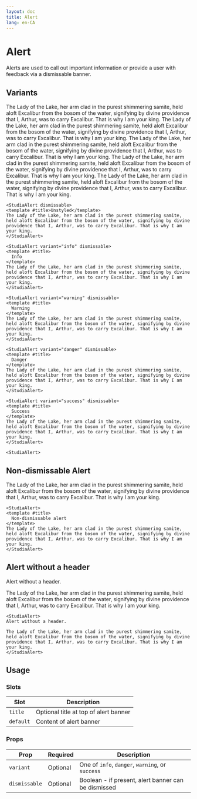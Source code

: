 ```yaml
---
layout: doc
title: Alert
lang: en-CA
---
```

<script setup>
import StudiaAlert from '../../src/components/StudiaAlert.vue'
</script>

# Alert

Alerts are used to call out important information or provide a user with feedback via a dismissable banner.

## Variants
<StudiaAlert dismissable>
<template #title>Unstyled</template>
The Lady of the Lake, her arm clad in the purest shimmering samite, held aloft Excalibur from the bosom of the water, signifying by divine providence that I, Arthur, was to carry Excalibur. That is why I am your king.
</StudiaAlert>

<StudiaAlert variant="info" dismissable>
<template #title>
  Info
</template>
The Lady of the Lake, her arm clad in the purest shimmering samite, held aloft Excalibur from the bosom of the water, signifying by divine providence that I, Arthur, was to carry Excalibur. That is why I am your king.
</StudiaAlert>

<StudiaAlert variant="warning" dismissable>
<template #title>
  Warning
</template>
The Lady of the Lake, her arm clad in the purest shimmering samite, held aloft Excalibur from the bosom of the water, signifying by divine providence that I, Arthur, was to carry Excalibur. That is why I am your king.
</StudiaAlert>

<StudiaAlert variant="danger" dismissable>
<template #title>
  Danger
</template>
The Lady of the Lake, her arm clad in the purest shimmering samite, held aloft Excalibur from the bosom of the water, signifying by divine providence that I, Arthur, was to carry Excalibur. That is why I am your king.
</StudiaAlert>

<StudiaAlert variant="success" dismissable>
<template #title>
  Success
</template>
The Lady of the Lake, her arm clad in the purest shimmering samite, held aloft Excalibur from the bosom of the water, signifying by divine providence that I, Arthur, was to carry Excalibur. That is why I am your king.
</StudiaAlert>

```vue
<StudiaAlert dismissable>
<template #title>Unstyled</template>
The Lady of the Lake, her arm clad in the purest shimmering samite, held aloft Excalibur from the bosom of the water, signifying by divine providence that I, Arthur, was to carry Excalibur. That is why I am your king.
</StudiaAlert>

<StudiaAlert variant="info" dismissable>
<template #title>
  Info
</template>
The Lady of the Lake, her arm clad in the purest shimmering samite, held aloft Excalibur from the bosom of the water, signifying by divine providence that I, Arthur, was to carry Excalibur. That is why I am your king.
</StudiaAlert>

<StudiaAlert variant="warning" dismissable>
<template #title>
  Warning
</template>
The Lady of the Lake, her arm clad in the purest shimmering samite, held aloft Excalibur from the bosom of the water, signifying by divine providence that I, Arthur, was to carry Excalibur. That is why I am your king.
</StudiaAlert>

<StudiaAlert variant="danger" dismissable>
<template #title>
  Danger
</template>
The Lady of the Lake, her arm clad in the purest shimmering samite, held aloft Excalibur from the bosom of the water, signifying by divine providence that I, Arthur, was to carry Excalibur. That is why I am your king.
</StudiaAlert>

<StudiaAlert variant="success" dismissable>
<template #title>
  Success
</template>
The Lady of the Lake, her arm clad in the purest shimmering samite, held aloft Excalibur from the bosom of the water, signifying by divine providence that I, Arthur, was to carry Excalibur. That is why I am your king.
</StudiaAlert>

<StudiaAlert>
```
## Non-dismissable Alert
<StudiaAlert>
<template #title>
  Non-dismissable alert
</template>
The Lady of the Lake, her arm clad in the purest shimmering samite, held aloft Excalibur from the bosom of the water, signifying by divine providence that I, Arthur, was to carry Excalibur. That is why I am your king.
</StudiaAlert>

```vue
<StudiaAlert>
<template #title>
  Non-dismissable alert
</template>
The Lady of the Lake, her arm clad in the purest shimmering samite, held aloft Excalibur from the bosom of the water, signifying by divine providence that I, Arthur, was to carry Excalibur. That is why I am your king.
</StudiaAlert>
```
## Alert without a header
<StudiaAlert>
Alert without a header.

The Lady of the Lake, her arm clad in the purest shimmering samite, held aloft Excalibur from the bosom of the water, signifying by divine providence that I, Arthur, was to carry Excalibur. That is why I am your king.
</StudiaAlert>

```vue
<StudiaAlert>
Alert without a header.

The Lady of the Lake, her arm clad in the purest shimmering samite, held aloft Excalibur from the bosom of the water, signifying by divine providence that I, Arthur, was to carry Excalibur. That is why I am your king.
</StudiaAlert>
```

## Usage
### Slots
| Slot      | Description                           |
|-----------|---------------------------------------|
| `title`   | Optional title at top of alert banner |
| `default` | Content of alert banner               |

### Props
| Prop          | Required | Description                                         |
|---------------|----------|-----------------------------------------------------|
| `variant`     | Optional | One of `info`, `danger`, `warning`, or `success`    |
| `dismissable` | Optional | Boolean - if present, alert banner can be dismissed |
